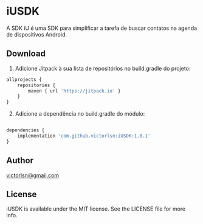 # iUSDK
A SDK iU é uma SDK para simplificar a tarefa de buscar contatos na agenda de dispositivos Android.

## Download

1. Adicione Jitpack à sua lista de repositórios no build.gradle do projeto:
```javascript
allprojects {
	repositories {
		maven { url 'https://jitpack.io' }
	}
}
```
  
2. Adicione a dependência no build.gradle do módulo:
```javascript

dependencies {
	implementation 'com.github.victorlsn:iUSDK:1.0.1'
}
```
  
## Author

victorlsn@gmail.com

## License

iUSDK is available under the MIT license. See the LICENSE file for more info.
